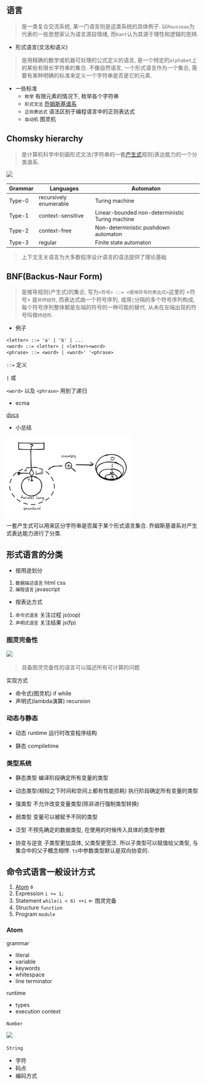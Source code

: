 ## 语言

> 是一类复合交流系统, 某一门语言则是这类系统的具体例子. 以`Rousseau`为代表的一些思想家认为语言源自情绪, 而`Kant`认为其源于理性和逻辑的思辨.

- 形式语言(文法和语义)

> 是用精确的数学或机器可处理的公式定义的语言, 是一个特定的`alphabet`上的某些有限长字符串的集合. 不像自然语言, 一个形式语言作为一个集合, 需要有某种明确的标准来定义一个字符串是否是它的元素.

- 一些标准
  - `枚举` 有限元素的情况下, 枚举各个字符串
  - `形式文法` [乔姆斯基谱系](#chomsky-hierarchy)
  - `正则表达式` 语法区别于编程语言中的正则表达式
  - `自动机` 图灵机

## Chomsky hierarchy

> 是计算机科学中刻画形式文法(字符串的一套[产生式](#BNFBackus-Naur-Form)规则)表达能力的一个分类谱系.

![](https://upload.wikimedia.org/wikipedia/commons/thumb/9/9a/Chomsky-hierarchy.svg/190px-Chomsky-hierarchy.svg.png)

| Grammar | Languages | Automaton |
| - | - | - |
| Type-0 | recursively enumerable | Turing machine |
| Type-1 | context-sensitive | Linear-bounded non-deterministic Turing machine |
| Type-2 | context-free | Non-deterministic pushdown automaton |
| Type-3 | regular | Finite state automaton |

> 上下文无关语言为大多数程序设计语言的语法提供了理论基础

## BNF(Backus-Naur Form)

> 是推导规则(产生式)的集合, 写为`<符号> ::= <使用符号的表达式>`这里的 <符号> 是`非终结符`, 而表达式由一个符号序列, 或用`|`分隔的多个符号序列构成, 每个符号序列整体都是左端的符号的一种可能的替代. 从未在左端出现的符号叫做`终结符`.

- 例子

```
<letter> ::= 'a' | 'b' | ...
<word> ::= <letter> | <letter><word>
<phrase> ::= <word> | <word>' '<phrase>
```

`::=` 定义

`|` 或

`<word>` 以及 `<phrase>` 用到了递归

- ecma

[docs](https://www.ecma-international.org/ecma-262/8.0/index.html#sec-grammar-summary)

- 小总结

![0](assets/summary0.png)

一套产生式可以用来区分字符串是否属于某个形式语言集合. 乔姆斯基谱系对产生式表达能力进行了分类.

## 形式语言的分类

- 按用途划分
1. `数据描述语言` html css
1. `编程语言` javascript

- 按表达方式
1. `命令式语言` 关注过程 js(oop)
1. `声明式语言` 关注结果 js(fp)

### 图灵完备性

<img src="https://external-content.duckduckgo.com/iu/?u=http%3A%2F%2Fimg1.wikia.nocookie.net%2F__cb20060714193405%2Fpsychology%2Fimages%2F5%2F57%2FAlan_Turing.jpg&f=1&nofb=1" width="50" /> 

> 具备图灵完备性的语言可以描述所有可计算的问题

实现方式
- 命令式(图灵机) if while
- 声明式(lambda演算) recursion

### 动态与静态

- 动态 runtime 运行时改变程序结构

- 静态 compiletime

### 类型系统

- 静态类型 编译阶段确定所有变量的类型

- 动态类型(相较之下时间和空间上都有性能损耗) 执行阶段确定所有变量的类型

- 强类型 不允许改变变量类型(除非进行强制类型转换)

- 弱类型 变量可以被赋予不同的类型

- 泛型 不预先确定的数据类型, 在使用的时候传入具体的类型参数

- 协变与逆变 子类型更加具体, 父类型更宽泛. 所以子类型可以赋值给父类型, 与集合中的父子概念相悖. `ts`中参数类型默认是双向协变的.

## 命令式语言一般设计方式

1. [Atom](#Atom) `0`
1. Expression `i += 1;`
1. Statement `while(i < 6) ++i` <- 图灵完备
1. Structure `function`
1. Program `module`

### Atom

grammar
- literal 
- variable
- keywords
- whitespace
- line terminator

runtime
- types
- execution context

`Number`

<img src="https://media.geeksforgeeks.org/wp-content/uploads/Double-Precision-IEEE-754-Floating-Point-Standard-1024x266.jpg" width="500" />

`String`

- 字符
- 码点
- 编码方式